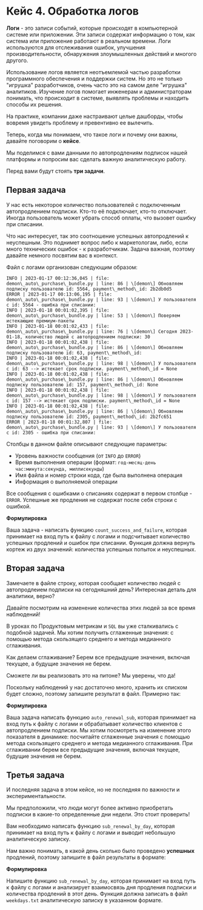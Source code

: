 # Кейс 4. Обработка логов

**Логи** - это записи событий, которые происходят в компьютерной системе или приложении. Эти записи содержат информацию о том, как система или приложение работают в реальном времени. Логи используются для отслеживания ошибок, улучшения производительности, обнаружения злоумышленных действий и многого другого.

Использование логов является неотъемлемой частью разработки программного обеспечения и поддержки систем. Но это не только "игрушка" разработчиков, очень часто это на самом деле "игрушка" аналитиков. Изучение логов помогает инженерам и администраторам понимать, что происходит в системе, выявлять проблемы и находить способы их решения.

На практике, компании даже настраивают целые дашборды, чтобы вовремя увидеть проблему и превентивно ее вылечить.

Теперь, когда мы понимаем, что такое логи и почему они важны, давайте поговорим о **кейсе**.

Мы поделимся с вами данными по автопродлениям подписок нашей платформы и попросим вас сделать важную аналитическую работу.

Перед вами будут стоять **три задачи**.

## Первая задача

У нас есть некоторое количество пользователей с подключенным автопродлением подписки. Кто-то её подключает, кто-то отключает. Иногда пользователь может убрать способ оплаты, что вызовет ошибку при списании.

Что нас интересует, так это соотношение успешных автопродлений к неуспешным. Это поднимет вопрос либо к маркетологам, либо, если много технических ошибок - к разработчикам. Задача важная, поэтому давайте немного посвятим вас в контекст.

Файл с логами организован следующим образом:

```
INFO | 2023-01-17 00:12:36,045 | file: demon\_auto\_purchase\_bundle.py | line: 86 | \[demon\] Обновляем подписку пользователю id: 5564, payment\_method\_id: 2b2db0d5 
ERROR | 2023-01-17 00:13:06,195 | file: demon\_auto\_purchase\_bundle.py | line: 93 | \[demon\] У пользователя с id: 5564 - ошибка при списании:
INFO | 2023-01-18 00:01:02,395 | file: demon\_auto\_purchase\_bundle.py | line: 53 | \[demon\] Поверяем истекающие премиум-пакеты
INFO | 2023-01-18 00:01:02,433 | file: demon\_auto\_purchase\_bundle.py | line: 76 | \[demon\] Cегодня 2023-01-18, количество людей с автопродлением подписки: 30
INFO | 2023-01-18 00:01:02,438 | file: demon\_auto\_purchase\_bundle.py | line: 86 | \[demon\] Обновляем подписку пользователю id: 63, payment\_method\_id:
INFO | 2023-01-18 00:01:02,438 | file: demon\_auto\_purchase\_bundle.py | line: 98 | \[demon\] У пользователя с id: 63 --> истекает срок подписки. payment\_method\_id = None
INFO | 2023-01-18 00:01:02,438 | file: demon\_auto\_purchase\_bundle.py | line: 86 | \[demon\] Обновляем подписку пользователю id: 157, payment\_method\_id: None
INFO | 2023-01-18 00:01:02,438 | file: demon\_auto\_purchase\_bundle.py | line: 98 | \[demon\] У пользователя с id: 157 --> истекает срок подписки. payment\_method\_id = None
INFO | 2023-01-18 00:01:02,438 | file: demon\_auto\_purchase\_bundle.py | line: 86 | \[demon\] Обновляем подписку пользователю id: 2305, payment\_method\_id: 2b2fc651
ERROR | 2023-01-18 00:01:32,807 | file: demon\_auto\_purchase\_bundle.py | line: 93 | \[demon\] У пользователя с id: 2305 - ошибка при списании:
```

Столбцы в данном файле описывают следующие параметры:

- Уровень важности сообщения (от `INFO` до `ERROR`)
- Время выполнения операции (формат: `год-месяц-день час:минута:секунда, миллисекунды`)
- Имя файла и номер строки кода, где была выполнена операция
- Информация о выполняемой операции

Все сообщения с ошибками о списаниях содержат в первом столбце - `ERROR`. Успешные же продления не содержат после себя строки с ошибкой.

**Формулировка**

Ваша задача - написать функцию `count_success_and_failure`, которая принимает на вход путь к файлу с логами и подсчитывает количество успешных продлений и ошибок при списании. Функция должна вернуть кортеж из двух значений: количества успешных попыток и неуспешных.

## Вторая задача

Замечаете в файле строку, которая сообщает количество людей с автопродлеием подписки на сегодняшний день? Интересная деталь для аналитики, верно?

Давайте посмотрим на изменение количества этих людей за все время наблюдений!

В уроках по Продуктовым метрикам и `SQL` вы уже сталкивались с подобной задачей. Мы хотим получить сглаженные значения: с помощью метода скользящего среднего и метода медианного сглаживания.

Как делаем сглаживание? Берем все предыдущие значения, включая текущее, а будущие значения не берем.

Сможете ли вы реализовать это на питоне? Мы уверены, что да!

Поскольку наблюдений у нас достаточно много, хранить их списком будет сложно, поэтому запишите результат в файл. Примерно так:

**Формулировка**

Ваша задача написать функцию `auto_renewal_sub`, которая принимает на вход путь к файлу с логами и обрабатывает количество клиентов с автопродлением подписки. Мы хотим посмотреть на изменение этого показателя в динамике: посчитайте сглаженные значения с помощью метода скользящего среднего и метода медианного сглаживания. При сглаживании берем все предыдущие значения, включая текущее, будущие значения не берем.

## Третья задача

И последняя задача в этом кейсе, но не последняя по важности и экспериментальности.

Мы предположили, что люди могут более активно приобретать подписки в какие-то определенные дни недели. Это стоит проверить!

Вам необходимо написать функцию `sub_renewal_by_day`, которая принимает на вход путь к файлу с логами и выводит небольшую аналитическую записку.

Нам важно понимать, в какой день сколько было проведено **успешных** продлений, поэтому запишите в файл результаты в формате:

**Формулировка**

Напишите функцию `sub_renewal_by_day`, которая принимает на вход путь к файлу с логами и анализирует взаимосвязь дня продления подписки и количества продлений в этот день. Функция должна записать в файл `weekdays.txt` аналитическую записку в указанном формате.
